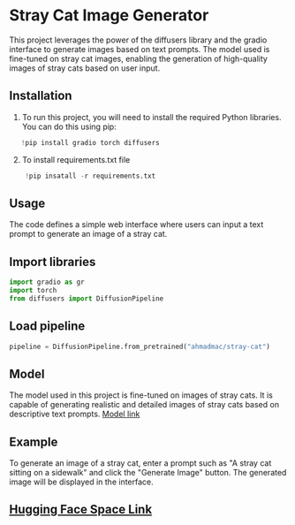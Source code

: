 # Stray Cat Image Generator
This project leverages the power of the diffusers library and the gradio interface to generate images based on text prompts. The model used is fine-tuned on stray cat images, enabling the generation of high-quality images of stray cats based on user input.

## Installation
1. To run this project, you will need to install the required Python libraries. You can do this using pip:
```python
   !pip install gradio torch diffusers
```
2. To install requirements.txt file
```python
    !pip insatall -r requirements.txt
```
## Usage
The code defines a simple web interface where users can input a text prompt to generate an image of a stray cat.
## Import libraries
```python
import gradio as gr
import torch
from diffusers import DiffusionPipeline
```
## Load pipeline
```python
pipeline = DiffusionPipeline.from_pretrained("ahmadmac/stray-cat")
```
## Model
The model used in this project is fine-tuned on images of stray cats. It is capable of generating realistic and detailed images of stray cats based on descriptive text prompts.
[Model link](https://huggingface.co/ahmadmac/stray-cat)

## Example
To generate an image of a stray cat, enter a prompt such as "A stray cat sitting on a sidewalk" and click the "Generate Image" button. The generated image will be displayed in the interface.
## [Hugging Face Space Link](https://huggingface.co/spaces/ahmadmac/stray-cat-image-generation)

